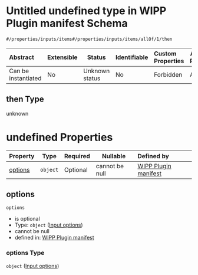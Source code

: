 # Untitled undefined type in WIPP Plugin manifest Schema

```txt
#/properties/inputs/items#/properties/inputs/items/allOf/1/then
```




| Abstract            | Extensible | Status         | Identifiable | Custom Properties | Additional Properties | Access Restrictions | Defined In                                                                  |
| :------------------ | ---------- | -------------- | ------------ | :---------------- | --------------------- | ------------------- | --------------------------------------------------------------------------- |
| Can be instantiated | No         | Unknown status | No           | Forbidden         | Allowed               | none                | [wipp-plugin.schema.json\*](wipp-plugin.schema.json "open original schema") |

## then Type

unknown

# undefined Properties

| Property            | Type     | Required | Nullable       | Defined by                                                                                                                                                                                                            |
| :------------------ | -------- | -------- | -------------- | :-------------------------------------------------------------------------------------------------------------------------------------------------------------------------------------------------------------------- |
| [options](#options) | `object` | Optional | cannot be null | [WIPP Plugin manifest](wipp-plugin-properties-list-of-inputs-input-allof-1-then-properties-input-options.md "\#/properties/inputs/items/properties/options#/properties/inputs/items/allOf/1/then/properties/options") |

## options




`options`

-   is optional
-   Type: `object` ([Input options](wipp-plugin-properties-list-of-inputs-input-allof-1-then-properties-input-options.md))
-   cannot be null
-   defined in: [WIPP Plugin manifest](wipp-plugin-properties-list-of-inputs-input-allof-1-then-properties-input-options.md "\#/properties/inputs/items/properties/options#/properties/inputs/items/allOf/1/then/properties/options")

### options Type

`object` ([Input options](wipp-plugin-properties-list-of-inputs-input-allof-1-then-properties-input-options.md))
